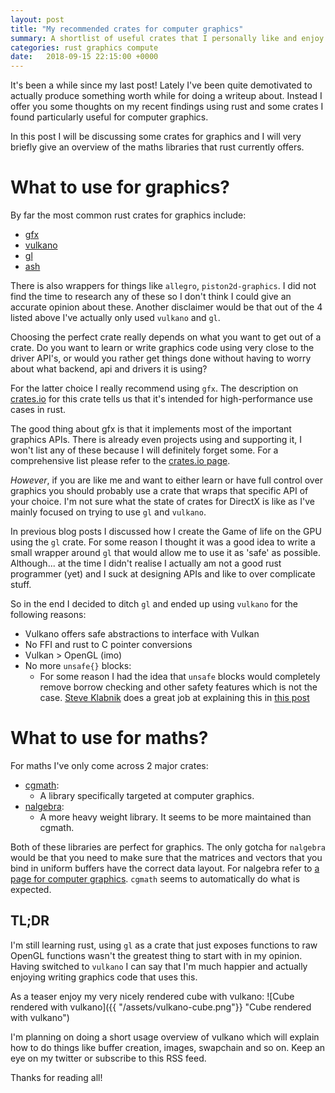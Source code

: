 ```yaml
---
layout: post
title: "My recommended crates for computer graphics"
summary: A shortlist of useful crates that I personally like and enjoy using in rust!
categories: rust graphics compute
date:   2018-09-15 22:15:00 +0000
---
```

It's been a while since my last post! Lately I've been quite demotivated to actually produce something worth while for doing a writeup about. Instead I offer you some thoughts on my recent findings using rust and some crates 
I found particularly useful for computer graphics.

In this post I will be discussing some crates for graphics and I will very briefly give an overview of the maths libraries that rust currently offers.

# What to use for graphics?
By far the most common rust crates for graphics include:
* [gfx](https://crates.io/crates/gfx)
* [vulkano](https://crates.io/crates/vulkano)
* [gl](https://crates.io/crates/gl)
* [ash](https://crates.io/crates/ash)

There is also wrappers for things like `allegro`, `piston2d-graphics`. I did not find the time to research any of these so I don't think I could give an accurate opinion about these.
Another disclaimer would be that out of the 4 listed above I've actually only used `vulkano` and `gl`. 

Choosing the perfect crate really depends on what you want to get out of a crate. 
Do you want to learn or write graphics code using very close to the driver API's, or would you rather get things done without having to worry about what backend, api and drivers it is using?

For the latter choice I really recommend using `gfx`. 
The description on [crates.io](https://crates.io) for this crate tells us that it's intended for high-performance use cases in rust. 

The good thing about gfx is that it implements most of the important graphics APIs. 
There is already even projects using and supporting it, I won't list any of these because I will definitely forget some. 
For a comprehensive list please refer to the [crates.io page](https://crates.io/crates/gfx).


*However*, if you are like me and want to either learn or have full control over graphics you should probably use a crate that wraps that specific API of your choice. 
I'm not sure what the state of crates for DirectX is like as I've mainly focused on trying to use `gl` and `vulkano`. 

In previous blog posts I discussed how I create the Game of life on the GPU using the `gl` crate. For some reason I thought it was a good idea to write a small wrapper around `gl` that would allow me to use it as 'safe' as possible. 
Although... at the time I didn't realise I actually am not a good rust programmer (yet) and I suck at designing APIs and like to over complicate stuff.

So in the end I decided to ditch `gl` and ended up using `vulkano` for the following reasons:
* Vulkano offers safe abstractions to interface with Vulkan
* No FFI and rust to C pointer conversions
* Vulkan > OpenGL (imo)
* No more `unsafe{}` blocks:
    * For some reason I had the idea that `unsafe` blocks would completely remove borrow checking and other safety features which is not the case. [Steve Klabnik](https://words.steveklabnik.com) does a great job at explaining this in [this post](https://words.steveklabnik.com/you-can-t-turn-off-the-borrow-checker-in-rust) 

# What to use for maths?
For maths I've only come across 2 major crates:
* [cgmath](https://crates.io/crates/cgmath):
    * A library specifically targeted at computer graphics.
* [nalgebra](https://www.nalgebra.org/):
    * A more heavy weight library. It seems to be more maintained than cgmath.
    
Both of these libraries are perfect for graphics. 
The only gotcha for `nalgebra` would be that you need to make sure that the matrices and vectors that you bind in uniform buffers have the correct data layout. 
For nalgebra refer to [a page for computer graphics](https://www.nalgebra.org/cg_recipes/). 
`cgmath` seems to automatically do what is expected.


## TL;DR

I'm still learning rust, using `gl` as a crate that just exposes functions to raw OpenGL functions wasn't the greatest thing to start with in my opinion. 
Having switched to `vulkano` I can say that I'm much happier and actually enjoying writing graphics code that uses this.

As a teaser enjoy my very nicely rendered cube with vulkano:
![Cube rendered with vulkano]({{ "/assets/vulkano-cube.png"}} "Cube rendered with vulkano")

I'm planning on doing a short usage overview of vulkano which will explain how to do things like buffer creation, images, swapchain and so on. Keep an eye on my twitter or subscribe to this RSS feed. 

Thanks for reading all!



